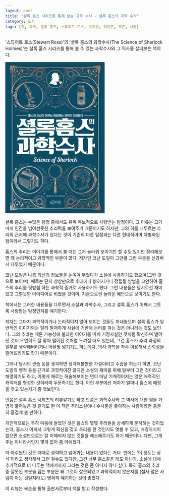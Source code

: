 ```yaml
---
layout: post
title: "셜록 홈스 시리즈를 통해 보는 과학 수사 - 셜록 홈스의 과학 수사"
category: 도서
tags: [책, 과학, 셜록 홈즈, 스튜어트 로스, 박지웅, 하이픈, 북촌, 서평]
---
```


'스튜어트 로스(Stewart Ross)'의
'셜록 홈스의 과학수사(The Science of Sherlock Holmes)'는
셜록 홈스 시리즈를 통해 볼 수 있는 과학수사와 그 역사를 살펴보는 책이다.

![표지](/images/the-science-of-sherlock-holmes-book-h480.jpg)

셜록 홈스는 수많은 탐정 중에서도 유독 독보적으로 사랑받는 탐정이다.
그 이유는 그가 마치 인간을 넘어선듯한 추리력을 보여주기 때문이기도 하지만,
그의 혀를 내두르는 추리의 근저에 과학수사가 있다는 것이
기존의 다른 탐정과는 다른 현대적이며 차별화된 점이라서 그렇기도 하다.

홈스의 추리는 이야기를 통해서 볼 때는 그저 놀라워 보이기만 할 수도 있지만
정리해보면 꽤 논리적이고 과학적인 부분이 많다.
저자인 코난 도일이 그만큼 그런 부분을 신경써서 다루었기 때문이다.

코난 도일은 나름 최신의 정보들을 눈여겨 두었다가 소설에 사용하기도 했으며(그런 것으로 보이며),
때로는 단지 상상만으로 후대에나 밝혀지거나 정립될 방법을 고안하여
홈스의 추리를 뒷받침 하는 과학적 증거로 사용하기도 했다.
그런 내용들은 당시로선 재미있고 그럴듯한 아이디어로 비쳤을 것이며,
지금으로썬 놀라운 혜안으로 보이기도 한다.

책에서는 그러한 내용들을 다루면서
소설과 과학수사, 그리고 셜록 홈스가 어째서 그토록 사랑받는 탐정인지를 얘기한다.

저자는 그다지 과학적이거나 논리적이지 않아 보이는 것들도 꺼내놓으며
셜록 홈스가 일반적인 이미지와는 달리 철저하게 사실에 기반해 논리를 펴는 것은 아니라는 것도 보인다.
그의 추리는 때론 가능성에 불과한 이야기를 마치 기정사실인 것처럼 확신하며 뱉어낸 것이
우연히도 잘 맞아 떨어진 것처럼 느껴질 때도 있는데,
그건 홈스가 추리 과정의 일부를 생략해버리거나 어물쩡 넘기기도 하는데다,
의사 과학을 자주 이용해서 신뢰성을 떨어뜨리기도 학기 때문이다.

그러나 당시의 관습 등을 생각하면 생각해볼만한 가설이라고 수습을 하는가 하면,
코난 도일의 행적 등을 근거로 과학적이진 않지만 소설의 재미를 위해 일부러 그런 것이라고 해명하기도 하고,
이렇게 때로는 허술해보이는 면이 마냥 기계적이지는 않은 매력적인 캐릭터를 형성한 것이라며 두둔하기도 한다.
이런 부분에선 저자가 얼마나 홈스에 애정을 갖고 있는지가 좀 엿보인다.

반쯤은 셜록 홈스 시리즈의 리뷰같기도 하고
반쯤은 과학수사와 그 역사에 대한 썰을 가볍게 풀어놓은 것 같기도 한 이 책은
추리소설이나 수사물을 좋아하는 사람이라면 충분히 즐겁게 볼 만하다.

개인적으로는 특히 마음에 들었던 것은 홈스의 몇몇 추리들을 상세하게 분석해논 것이었는데,
홈스가 어째서 그렇게 확신을 갖고 추리를 한 것인지도 엿볼 수 있고,
배경지식이 없으면 소설만으로는 잘 이해되지 않는 것들을 해소해주기도 하기 때문이다.
다만, 그게 주는 아니라서인지 몇개 없어 좀 아쉬웠다.

더 아쉬웠던 것은 때때로 생략하고 넘어가는 내용이 있다는 거다.
딴에는 '이 정도는 상식'이라고 생각해서 그런 걸수도 있다만, 그건 너무 홈스같은 태도 아닌가.
소설에 대해 추가적으로 더 다루는 책에서까지 그러는 것은 좀 아니지 않나 싶다.
특히 홈스의 추리 중 잘못된 부분을 집는 부분은
왜 그것이 잘못되었고 과학적이지 않은지를 (설사 많은 사람이 아는 것일지라도) 명확히 얘기하는 것이 좋았다.



<div class="im im-info">
이 리뷰는 북촌을 통해 출판사로부터 책을 받고 작성했다.
</div>
